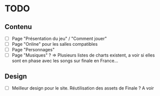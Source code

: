 # TODO

## Contenu 

- [ ] Page "Présentation du jeu" / "Comment jouer"
- [ ] Page "Online" pour les salles compatibles
- [ ] Page "Personnages"
- [ ] Page "Musiques" ? => Plusieurs listes de charts existent, a voir si elles sont en phase avec les songs sur finale en France...

## Design

- [ ] Meilleur design pour le site.  Réutilisation des assets de Finale ? A voir

